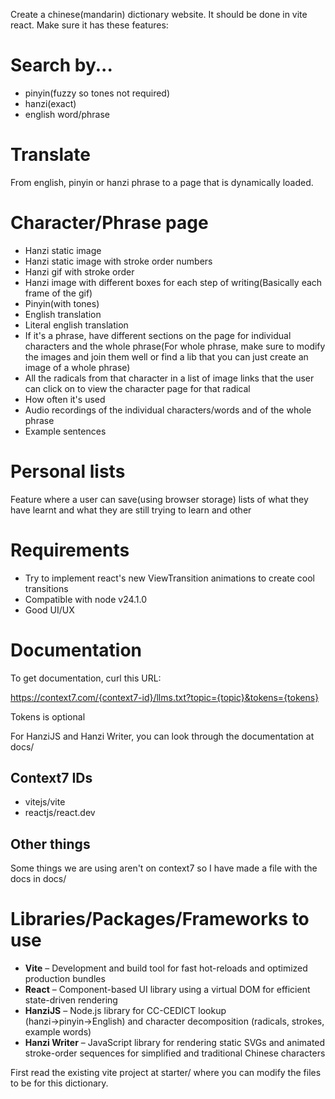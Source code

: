 Create a chinese(mandarin) dictionary website. It should be done in vite react. Make sure it has these features:

# Search by...
* pinyin(fuzzy so tones not required)
* hanzi(exact)
* english word/phrase

# Translate
From english, pinyin or hanzi phrase to a page that is dynamically loaded.

# Character/Phrase page
* Hanzi static image
* Hanzi static image with stroke order numbers
* Hanzi gif with stroke order
* Hanzi image with different boxes for each step of writing(Basically each frame of the gif)
* Pinyin(with tones)
* English translation
* Literal english translation
* If it's a phrase, have different sections on the page for individual characters and the whole phrase(For whole phrase, make sure to modify the images and join them well or find a lib that you can just create an image of a whole phrase)
* All the radicals from that character in a list of image links that the user can click on to view the character page for that radical
* How often it's used
* Audio recordings of the individual characters/words and of the whole phrase
* Example sentences

# Personal lists
Feature where a user can save(using browser storage) lists of what they have learnt and what they are still trying to learn and other

# Requirements
* Try to implement react's new ViewTransition animations to create cool transitions
* Compatible with node v24.1.0
* Good UI/UX

# Documentation
To get documentation, curl this URL:

https://context7.com/{context7-id}/llms.txt?topic={topic}&tokens={tokens}

Tokens is optional

For HanziJS and Hanzi Writer, you can look through the documentation at docs/

## Context7 IDs
* vitejs/vite
* reactjs/react.dev

## Other things
Some things we are using aren't on context7 so I have made a file with the docs in docs/

# Libraries/Packages/Frameworks to use
- **Vite** – Development and build tool for fast hot-reloads and optimized production bundles
- **React** – Component-based UI library using a virtual DOM for efficient state-driven rendering
- **HanziJS** – Node.js library for CC-CEDICT lookup (hanzi→pinyin→English) and character decomposition (radicals, strokes, example words)
- **Hanzi Writer** – JavaScript library for rendering static SVGs and animated stroke-order sequences for simplified and traditional Chinese characters

First read the existing vite project at starter/ where you can modify the files to be for this dictionary.